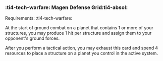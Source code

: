 ### :ti4-tech-warfare: **Magen Defense Grid**:ti4-absol:

Requirements: :ti4-tech-warfare:

At the start of ground combat on a planet that contains 1 or more of your structures, you may produce 1 hit per structure and assign them to your opponent's ground forces.

After you perform a tactical action, you may exhaust this card and spend 4 resources to place a structure on a planet you control in the active system.
